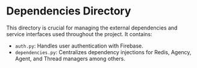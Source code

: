 # Dependencies Directory

This directory is crucial for managing the external dependencies and service interfaces used throughout the project.
It contains:

- `auth.py`: Handles user authentication with Firebase.
- `dependencies.py`: Centralizes dependency injections for Redis, Agency, Agent, and Thread managers among others.
